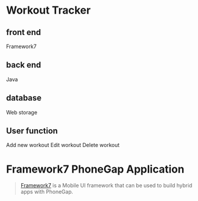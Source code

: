 # Workout Tracker

## front end
Framework7

## back end
Java

## database
Web storage

## User function
Add new workout
Edit workout
Delete workout

# Framework7 PhoneGap Application 

> [Framework7](http://www.idangero.us/framework7) is a Mobile UI framework that can be used to build hybrid apps with PhoneGap. 
